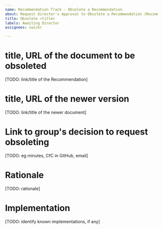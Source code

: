 ```yaml
---
name: Recommendation Track - Obsolete a Recommendation
about: Request Director's Approval to Obsolete a Recommendation (Recommendation -> )
title: Obsolete <title>
labels: Awaiting Director
assignees: swickr

---
```


# title, URL of the document to be obsoleted
[TODO: link/title of the Recommendation]

# title, URL of the newer version
[TODO: link/title of the newer document]

# Link to group's decision to request obsoleting
[TODO: eg minutes, CfC in GitHub, email]

# Rationale
[TODO: rationale]

# Implementation
[TODO: identify known implementations, if any]

